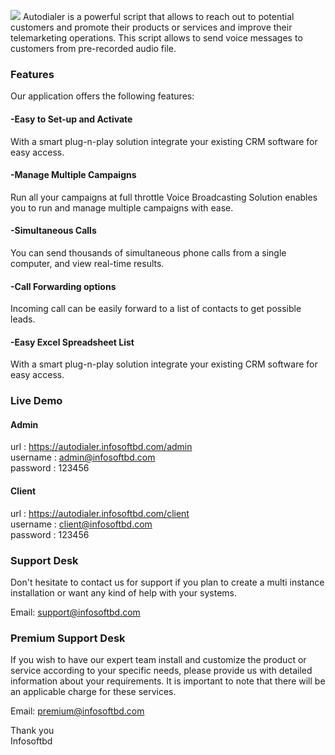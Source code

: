 ![](https://autodialer.infosoftbd.com/img/logo.png)
Autodialer  is a powerful  script that allows to reach out to potential customers and promote their products or services and improve their telemarketing operations. This script allows to send voice messages to customers from pre-recorded audio file.

### Features
Our application offers the following features:

#### -Easy to Set-up and Activate
With a smart plug-n-play solution integrate your existing CRM software for easy access.

#### -Manage Multiple Campaigns
Run all your campaigns at full throttle Voice Broadcasting Solution enables you to run and manage multiple campaigns with ease.

#### -Simultaneous Calls
You can send thousands of simultaneous phone calls from a single computer, and view real-time results.

#### -Call Forwarding options
Incoming call can be easily forward to a list of contacts to get possible leads.

#### -Easy Excel Spreadsheet List
With a smart plug-n-play solution integrate your existing CRM software for easy access.

### Live Demo

#### Admin 
url : https://autodialer.infosoftbd.com/admin  
username : admin@infosoftbd.com  
password : 123456  

#### Client 
url : https://autodialer.infosoftbd.com/client  
username : client@infosoftbd.com  
password : 123456  

### Support Desk
Don't hesitate to contact us for support if you plan to create a multi instance installation or want any kind of help with your systems.

Email: support@infosoftbd.com

### Premium Support Desk
If you wish to have our expert team install and customize the product or service according to your specific needs, please provide us with detailed information about your requirements. It is important to note that there will be an applicable charge for these services. 

Email: premium@infosoftbd.com

Thank you  
Infosoftbd



